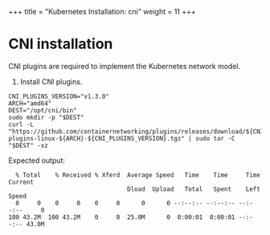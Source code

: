 +++
title = "Kubernetes Installation: cni"
weight = 11
+++


# CNI installation

CNI plugins are required to implement the Kubernetes network model.

1. Install CNI plugins.

```ctr:kubernetes
CNI_PLUGINS_VERSION="v1.3.0"
ARCH="amd64"
DEST="/opt/cni/bin"
sudo mkdir -p "$DEST"
curl -L "https://github.com/containernetworking/plugins/releases/download/${CNI_PLUGINS_VERSION}/cni-plugins-linux-${ARCH}-${CNI_PLUGINS_VERSION}.tgz" | sudo tar -C "$DEST" -xz
```

Expected output:
```shell
  % Total    % Received % Xferd  Average Speed   Time    Time     Time  Current
                                 Dload  Upload   Total   Spent    Left  Speed
  0     0    0     0    0     0      0      0 --:--:-- --:--:-- --:--:--     0
100 43.2M  100 43.2M    0     0  25.0M      0  0:00:01  0:00:01 --:--:-- 43.0M
```


